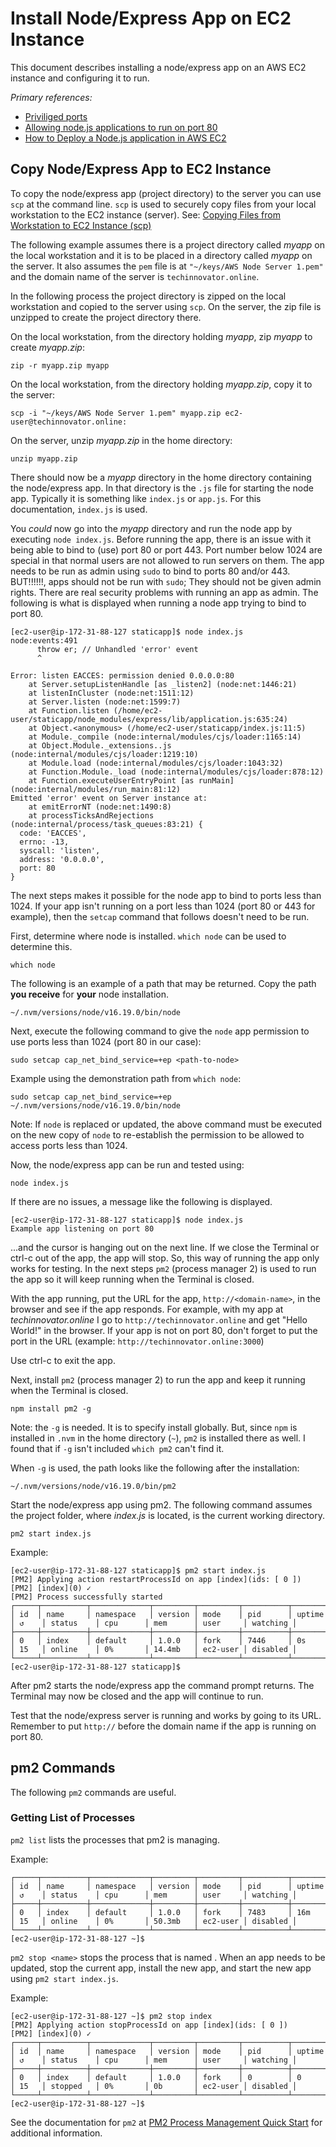 # Install Node/Express App on EC2 Instance

This document describes installing a node/express app on an AWS EC2 instance and configuring it to run.

*Primary references:* 
* [Priviliged ports](https://www.w3.org/Daemon/User/Installation/PrivilegedPorts.html)
* [Allowing node.js applications to run on port 80](https://serverfault.com/questions/665709/allowing-node-js-applications-to-run-on-port-80)
* [How to Deploy a Node.js application in AWS EC2](https://plainenglish.io/blog/deploying-a-nodejs-application-in-aws-ec2)

## Copy Node/Express App to EC2 Instance

To copy the node/express app (project directory) to the server you can use ```scp``` at the command line. ```scp``` is used to securely copy files from your local workstation to the EC2 instance (server). See: [Copying Files from Workstation to EC2 Instance (scp)](aws_ec2_copy_files.md)

The following example assumes there is a project directory called *myapp* on the local workstation and it is to be placed in a directory called 
*myapp* on the server. It also assumes the ```pem``` file is at ```"~/keys/AWS Node Server 1.pem"``` and the domain name of the server is ```techinnovator.online```.

In the following process the project directory is zipped on the local workstation and copied to the server using ```scp```.  On the server, the zip file is unzipped to create the project directory there.

On the local workstation, from the directory holding *myapp*, zip *myapp* to create *myapp.zip*:

```zip -r myapp.zip myapp```

On the local workstation, from the directory holding *myapp.zip*, copy it to the server:

```scp -i "~/keys/AWS Node Server 1.pem" myapp.zip ec2-user@techinnovator.online:```

On the server, unzip *myapp.zip* in the home directory:

```unzip myapp.zip```

There should now be a *myapp* directory in the home directory containing the node/express app. In that directory is the 
```.js``` file for starting the node app. Typically it is something like ```index.js``` or ```app.js```.  For this documentation, 
```index.js``` is used.

You *could* now go into the *myapp* directory and run the node app by executing ```node index.js```. Before running the app,
there is an issue with it being able to bind to (use) port 80 or port 443. Port number below 1024 are
special in that normal users are not allowed to run servers on them. The app needs to be run as admin using ```sudo``` to
bind to ports 80 and/or 443. BUT!!!!!!, apps should not be run with ```sudo```; They should not be given admin rights. There are
real security problems with running an app as admin. The following is what is displayed when running a node app trying to 
bind to port 80.

```
[ec2-user@ip-172-31-88-127 staticapp]$ node index.js
node:events:491
      throw er; // Unhandled 'error' event
      ^

Error: listen EACCES: permission denied 0.0.0.0:80
    at Server.setupListenHandle [as _listen2] (node:net:1446:21)
    at listenInCluster (node:net:1511:12)
    at Server.listen (node:net:1599:7)
    at Function.listen (/home/ec2-user/staticapp/node_modules/express/lib/application.js:635:24)
    at Object.<anonymous> (/home/ec2-user/staticapp/index.js:11:5)
    at Module._compile (node:internal/modules/cjs/loader:1165:14)
    at Object.Module._extensions..js (node:internal/modules/cjs/loader:1219:10)
    at Module.load (node:internal/modules/cjs/loader:1043:32)
    at Function.Module._load (node:internal/modules/cjs/loader:878:12)
    at Function.executeUserEntryPoint [as runMain] (node:internal/modules/run_main:81:12)
Emitted 'error' event on Server instance at:
    at emitErrorNT (node:net:1490:8)
    at processTicksAndRejections (node:internal/process/task_queues:83:21) {
  code: 'EACCES',
  errno: -13,
  syscall: 'listen',
  address: '0.0.0.0',
  port: 80
}
```

The next steps makes it possible for the node app to bind to ports less than 1024. If your app isn't running on a port
less than 1024 (port 80 or 443 for example), then the ```setcap``` command that follows doesn't need to be run.

First, determine where node is installed. ```which node``` can be used to determine this.

```which node```

The following is an example of a path that may be returned. Copy the path **you receive** for **your** node installation.

```~/.nvm/versions/node/v16.19.0/bin/node```

Next, execute the following command to give the ```node``` app permission to use ports less than 1024 (port 80 in our case):

```sudo setcap cap_net_bind_service=+ep <path-to-node>```

Example using the demonstration path from ```which node```:

```sudo setcap cap_net_bind_service=+ep ~/.nvm/versions/node/v16.19.0/bin/node```

Note: If ```node``` is replaced or updated, the above command must be executed on the new copy of ```node``` to re-establish the permission to be allowed to access ports less than 1024.

Now, the node/express app can be run and tested using:

```node index.js```

If there are no issues, a message like the following is displayed.

```
[ec2-user@ip-172-31-88-127 staticapp]$ node index.js
Example app listening on port 80
```
...and the cursor is hanging out on the next line. If we close the Terminal or ctrl-c out of the app, the app will stop. 
So, this way of running the app only works for testing. In the next steps ```pm2``` (process manager 2) is used to run the app
so it will keep running when the Terminal is closed.

With the app running, put the URL for the app, ```http://<domain-name>```, in the browser and see if the app responds. For example,
with my app at *techinnovator.online* I go to ```http://techinnovator.online``` and get "Hello World!" in the browser. If your app
is not on port 80, don't forget to put the port in the URL (example: ```http://techinnovator.online:3000```)

Use ctrl-c to exit the app.

Next, install ```pm2``` (process manager 2) to run the app and keep it running when the Terminal is closed.

```npm install pm2 -g```

Note: the ```-g``` is needed. It is to specify install globally. But, since ```npm``` is installed in ```.nvm``` in the
home directory (```~```), ```pm2``` is installed there as well. I found that if ```-g``` isn't included ```which pm2``` can't find it.

When ```-g``` is used, the path looks like the following after the installation:

```
~/.nvm/versions/node/v16.19.0/bin/pm2
```

Start the node/express app using pm2. The following command assumes the project folder, where *index.js* is located, is the current working directory.

```pm2 start index.js```

Example:

```
[ec2-user@ip-172-31-88-127 staticapp]$ pm2 start index.js
[PM2] Applying action restartProcessId on app [index](ids: [ 0 ])
[PM2] [index](0) ✓
[PM2] Process successfully started
┌─────┬──────────┬─────────────┬─────────┬─────────┬──────────┬────────┬──────┬───────────┬──────────┬──────────┬──────────┬──────────┐
│ id  │ name     │ namespace   │ version │ mode    │ pid      │ uptime │ ↺    │ status    │ cpu      │ mem      │ user     │ watching │
├─────┼──────────┼─────────────┼─────────┼─────────┼──────────┼────────┼──────┼───────────┼──────────┼──────────┼──────────┼──────────┤
│ 0   │ index    │ default     │ 1.0.0   │ fork    │ 7446     │ 0s     │ 15   │ online    │ 0%       │ 14.4mb   │ ec2-user │ disabled │
└─────┴──────────┴─────────────┴─────────┴─────────┴──────────┴────────┴──────┴───────────┴──────────┴──────────┴──────────┴──────────┘
[ec2-user@ip-172-31-88-127 staticapp]$ 

```

After pm2 starts the node/express app the command prompt returns. The Terminal may now be closed and the app will continue to run.

Test that the node/express server is running and works by going to its URL. Remember to put ```http://``` before the domain name if the app is running on port 80.
 
## pm2 Commands

The following ```pm2``` commands are useful.

### Getting List of Processes

```pm2 list``` lists the processes that pm2 is managing.

Example:

```[ec2-user@ip-172-31-88-127 ~]$ pm2 list
┌─────┬──────────┬─────────────┬─────────┬─────────┬──────────┬────────┬──────┬───────────┬──────────┬──────────┬──────────┬──────────┐
│ id  │ name     │ namespace   │ version │ mode    │ pid      │ uptime │ ↺    │ status    │ cpu      │ mem      │ user     │ watching │
├─────┼──────────┼─────────────┼─────────┼─────────┼──────────┼────────┼──────┼───────────┼──────────┼──────────┼──────────┼──────────┤
│ 0   │ index    │ default     │ 1.0.0   │ fork    │ 7483     │ 16m    │ 15   │ online    │ 0%       │ 50.3mb   │ ec2-user │ disabled │
└─────┴──────────┴─────────────┴─────────┴─────────┴──────────┴────────┴──────┴───────────┴──────────┴──────────┴──────────┴──────────┘
[ec2-user@ip-172-31-88-127 ~]$ 
```

```pm2 stop <name>``` stops the process that is named <name>. When an app needs to be updated, stop the current app, install the new app, and start the new app using ```pm2 start index.js```.
      
Example:
      
```
[ec2-user@ip-172-31-88-127 ~]$ pm2 stop index
[PM2] Applying action stopProcessId on app [index](ids: [ 0 ])
[PM2] [index](0) ✓
┌─────┬──────────┬─────────────┬─────────┬─────────┬──────────┬────────┬──────┬───────────┬──────────┬──────────┬──────────┬──────────┐
│ id  │ name     │ namespace   │ version │ mode    │ pid      │ uptime │ ↺    │ status    │ cpu      │ mem      │ user     │ watching │
├─────┼──────────┼─────────────┼─────────┼─────────┼──────────┼────────┼──────┼───────────┼──────────┼──────────┼──────────┼──────────┤
│ 0   │ index    │ default     │ 1.0.0   │ fork    │ 0        │ 0      │ 15   │ stopped   │ 0%       │ 0b       │ ec2-user │ disabled │
└─────┴──────────┴─────────────┴─────────┴─────────┴──────────┴────────┴──────┴───────────┴──────────┴──────────┴──────────┴──────────┘
[ec2-user@ip-172-31-88-127 ~]$   
```

See the documentation for ```pm2``` at [PM2 Process Management Quick Start](https://pm2.keymetrics.io/docs/usage/quick-start/) for additional information.
